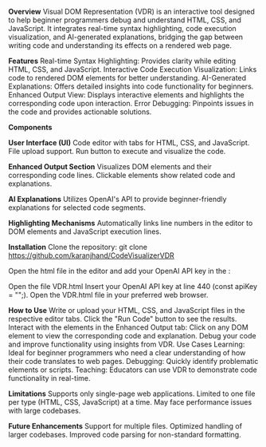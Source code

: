 **Overview**
Visual DOM Representation (VDR) is an interactive tool designed to help beginner programmers debug and understand HTML, CSS, and JavaScript. It integrates real-time syntax highlighting, code execution visualization, and AI-generated explanations, bridging the gap between writing code and understanding its effects on a rendered web page.

**Features**
Real-time Syntax Highlighting: Provides clarity while editing HTML, CSS, and JavaScript.
Interactive Code Execution Visualization: Links code to rendered DOM elements for better understanding.
AI-Generated Explanations: Offers detailed insights into code functionality for beginners.
Enhanced Output View: Displays interactive elements and highlights the corresponding code upon interaction.
Error Debugging: Pinpoints issues in the code and provides actionable solutions.

**Components**

**User Interface (UI)**
Code editor with tabs for HTML, CSS, and JavaScript.
File upload support.
Run button to execute and visualize the code.

**Enhanced Output Section**
Visualizes DOM elements and their corresponding code lines.
Clickable elements show related code and explanations.

**AI Explanations**
Utilizes OpenAI's API to provide beginner-friendly explanations for selected code segments.

**Highlighting Mechanisms**
Automatically links line numbers in the editor to DOM elements and JavaScript execution lines.

**Installation**
Clone the repository:
git clone https://github.com/karanjhand/CodeVisualizerVDR

Open the html file in the editor and add your OpenAI API key in the :

Open the file VDR.html
Insert your OpenAI API key at line 440 (const apiKey = "";).
Open the VDR.html file in your preferred web browser.

**How to Use**
Write or upload your HTML, CSS, and JavaScript files in the respective editor tabs.
Click the "Run Code" button to see the results.
Interact with the elements in the Enhanced Output tab:
Click on any DOM element to view the corresponding code and explanation.
Debug your code and improve functionality using insights from VDR.
Use Cases
Learning: Ideal for beginner programmers who need a clear understanding of how their code translates to web pages.
Debugging: Quickly identify problematic elements or scripts.
Teaching: Educators can use VDR to demonstrate code functionality in real-time.

**Limitations**
Supports only single-page web applications.
Limited to one file per type (HTML, CSS, JavaScript) at a time.
May face performance issues with large codebases.

**Future Enhancements**
Support for multiple files.
Optimized handling of larger codebases.
Improved code parsing for non-standard formatting.

